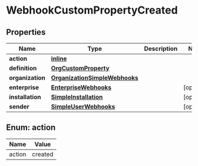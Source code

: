 
# WebhookCustomPropertyCreated

## Properties
Name | Type | Description | Notes
------------ | ------------- | ------------- | -------------
**action** | [**inline**](#Action) |  | 
**definition** | [**OrgCustomProperty**](OrgCustomProperty.md) |  | 
**organization** | [**OrganizationSimpleWebhooks**](OrganizationSimpleWebhooks.md) |  | 
**enterprise** | [**EnterpriseWebhooks**](EnterpriseWebhooks.md) |  |  [optional]
**installation** | [**SimpleInstallation**](SimpleInstallation.md) |  |  [optional]
**sender** | [**SimpleUserWebhooks**](SimpleUserWebhooks.md) |  |  [optional]


<a id="Action"></a>
## Enum: action
Name | Value
---- | -----
action | created



